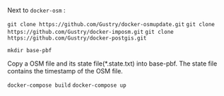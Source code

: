 Next to ``docker-osm`` :

``git clone https://github.com/Gustry/docker-osmupdate.git``
``git clone https://github.com/Gustry/docker-imposm.git``
``git clone https://github.com/Gustry/docker-postgis.git``

``mkdir base-pbf``

Copy a OSM file and its state file(*.state.txt) into base-pbf. The state file contains the timestamp of the OSM file.

``docker-compose build``
``docker-compose up``